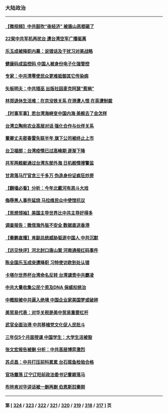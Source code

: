 ### 大陆政治
---
#### [【微视频】中共鼓吹“夜经济” 被唐山恶棍砸了](../../pages/ncid277/n13765927.md) 
#### [22架中共军机再扰台 遭台湾空军广播驱离](../../pages/ncid277/n13766011.md) 
#### [乐玉成被降职内幕：说错话及干扰习对美战略](../../pages/ncid277/n13765372.md) 
#### [健康码成监控码 中国人被身份电子化强管控](../../pages/ncid277/n13766021.md) 
#### [专家：中共清零使民众更难抵御其它传染病](../../pages/ncid277/n13765944.md) 
#### [矢板明夫：中共猎巫 出版社因麦克阿瑟“惹祸”](../../pages/ncid277/n13765782.md) 
#### [林郑退休生活难：在京没铁关系 在港遭人恨 在英遭制裁](../../pages/ncid277/n13765995.md) 
#### [【时事军事】若台湾海峡变中国内海 美舰去了会怎样](../../pages/ncid277/n13765307.md) 
#### [台湾立陶宛农业高层对话 强化合作与伙伴关系](../../pages/ncid277/n13765844.md) 
#### [董卿丈夫密春雷失联半年 旗下公司被终止上市](../../pages/ncid277/n13765607.md) 
#### [台卫福部：台湾疫情已过高峰期 逐渐下降](../../pages/ncid277/n13765605.md) 
#### [共军两舰艇通过台湾东部外海 日机舰情搜警监](../../pages/ncid277/n13765645.md) 
#### [甘肃落马厅官贪三千多万 伪造身份证疯狂炒房](../../pages/ncid277/n13765690.md) 
#### [【翻墙必看】分析：今年北戴河有恶斗大戏](../../pages/ncid277/n13765535.md) 
#### [侮辱黑人事件延烧 马拉维民众中使馆抗议](../../pages/ncid277/n13765553.md) 
#### [【思想领袖】美国主导世界比中共主导好得多](../../pages/ncid277/n13740086.md) 
#### [调查报告：微信海外版不安全 数据直送香港](../../pages/ncid277/n13765533.md) 
#### [【秦鹏直播】肯副总统威胁驱逐中国人 中共沉默](../../pages/ncid277/n13765412.md) 
#### [【远见快评】河北封口唐山案 河南通报红码事件](../../pages/ncid277/n13765401.md) 
#### [陈全国乐玉成突遭降职 习特使访欧到处认错](../../pages/ncid277/n13763579.md) 
#### [卡塔尔世界杯台湾命名反转 台湾谴责中共霸凌](../../pages/ncid277/n13765273.md) 
#### [中共大量收集公民个资及DNA 保威权统治](../../pages/ncid277/n13765246.md) 
#### [中概股被中共逼入绝境 中国企业家美国梦或破碎](../../pages/ncid277/n13765287.md) 
#### [美贸易代表：对华关税是美中贸易重要杠杆](../../pages/ncid277/n13765279.md) 
#### [武官全面治港 中共移植党文化促人民批斗](../../pages/ncid277/n13765259.md) 
#### [三年仅5个月面授课 中国学生：大学生活被毁](../../pages/ncid277/n13765206.md) 
#### [张文宏报告被删 分析：中共高层博弈激烈](../../pages/ncid277/n13764986.md) 
#### [苏贞昌：中共打压前科累累 台石斑鱼检验合格](../../pages/ncid277/n13764841.md) 
#### [官场震荡 辽宁辽阳前政法委书记曹颖落马](../../pages/ncid277/n13764900.md) 
#### [布林肯对华讲话被一删再删 伯恩斯怼秦刚](../../pages/ncid277/n13764796.md) 

---
#### 第 [ [324](./324.md) / [323](./323.md) / [322](./322.md) / [321](./321.md) / [320](./320.md) / [319](./319.md) / [318](./318.md) / [317](./317.md) ] 页
